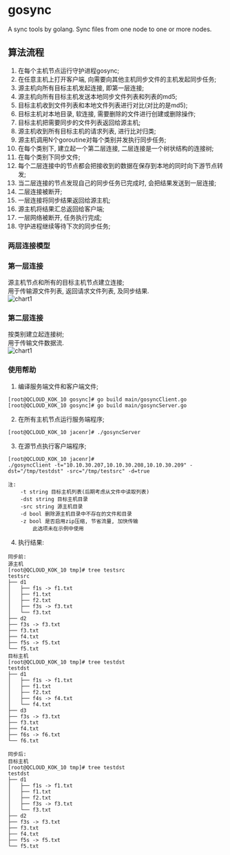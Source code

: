 # gosync  
A sync tools by golang. Sync files from one node to one or more nodes.  

## 算法流程   
1. 在每个主机节点运行守护进程gosync;  
2. 在任意主机上打开客户端, 向需要向其他主机同步文件的主机发起同步任务;  
3. 源主机向所有目标主机发起连接, 即第一层连接;  
4. 源主机向所有目标主机发送本地同步文件列表和列表的md5;  
5. 目标主机收到文件列表和本地文件列表进行对比(对比的是md5);  
6. 目标主机对本地目录, 软连接, 需要删除的文件进行创建或删除操作;  
7. 目标主机把需要同步的文件列表返回给源主机;  
8. 源主机收到所有目标主机的请求列表, 进行比对归类;  
9. 源主机调用N个goroutine对每个类别并发执行同步任务;  
10. 在每个类别下, 建立起一个第二层连接, 二层连接是一个树状结构的连接树;  
11. 在每个类别下同步文件;  
12. 每个二层连接中的节点都会把接收到的数据在保存到本地的同时向下游节点转发;
13. 当二层连接的节点发现自己的同步任务已完成时, 会把结果发送到一层连接;  
14. 二层连接被断开;  
15. 一层连接将同步结果返回给源主机;  
16. 源主机将结果汇总返回给客户端;  
17. 一层网络被断开, 任务执行完成;  
18. 守护进程继续等待下次的同步任务;  

### 两层连接模型   

### 第一层连接   
源主机节点和所有的目标主机节点建立连接;  
用于传输源文件列表, 返回请求文件列表, 及同步结果.  
![chart1](https://github.com/jacenr/gosync/blob/alg2/Screenshots/gosync_p1.png)  
### 第二层连接   
按类别建立起连接树;  
用于传输文件数据流.  
![chart1](https://github.com/jacenr/gosync/blob/alg2/Screenshots/gosync_p2.png)  

### 使用帮助   
1. 编译服务端文件和客户端文件;  
```
[root@QCLOUD_KOK_10 gosync]# go build main/gosyncClient.go 
[root@QCLOUD_KOK_10 gosync]# go build main/gosyncServer.go
```
2. 在所有主机节点运行服务端程序;  
```
[root@QCLOUD_KOK_10 jacenr]# ./gosyncServer
```
3. 在源节点执行客户端程序;  
```
[root@QCLOUD_KOK_10 jacenr]# 
./gosyncClient -t="10.10.30.207,10.10.30.208,10.10.30.209" -dst="/tmp/testdst" -src="/tmp/testsrc" -d=true
```
	注:  
		-t string 目标主机列表(后期考虑从文件中读取列表)  
		-dst string 目标主机目录  
		-src string 源主机目录  
		-d bool 删除源主机目录中不存在的文件和目录  
		-z bool 是否启用zip压缩, 节省流量, 加快传输  
			此选项未在示例中使用  
4. 执行结果:
```
同步前:
源主机
[root@QCLOUD_KOK_10 tmp]# tree testsrc
testsrc
├── d1
│   ├── f1s -> f1.txt
│   ├── f1.txt
│   ├── f2.txt
│   ├── f3s -> f3.txt
│   └── f3.txt
├── d2
├── f3s -> f3.txt
├── f3.txt
├── f4.txt
├── f5s -> f5.txt
└── f5.txt
目标主机
[root@QCLOUD_KOK_10 tmp]# tree testdst
testdst
├── d1
│   ├── f1s -> f1.txt
│   ├── f1.txt
│   ├── f2.txt
│   ├── f4s -> f4.txt
│   └── f4.txt
├── d3
├── f3s -> f3.txt
├── f3.txt
├── f4.txt
├── f6s -> f6.txt
└── f6.txt

同步后:
目标主机
[root@QCLOUD_KOK_10 tmp]# tree testdst
testdst
├── d1
│   ├── f1s -> f1.txt
│   ├── f1.txt
│   ├── f2.txt
│   ├── f3s -> f3.txt
│   └── f3.txt
├── d2
├── f3s -> f3.txt
├── f3.txt
├── f4.txt
├── f5s -> f5.txt
└── f5.txt

```
